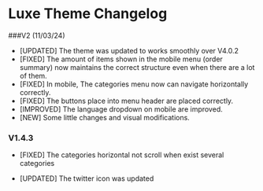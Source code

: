 # Luxe Theme Changelog 

###V2 (11/03/24)
- [UPDATED] The theme was updated to works smoothly over V4.0.2
- [FIXED] The amount of items shown in the mobile menu (order summary) now maintains the correct structure even when there are a lot of them.
- [FIXED] In mobile, The categories menu now can navigate horizontally correctly.
- [FIXED] The buttons place into menu header are placed correctly.
- [IMPROVED] The language dropdown on mobile are improved.
- [NEW] Some little changes and visual modifications.

### V1.4.3

- [FIXED] The categories horizontal not scroll when exist several categories 

- [UPDATED] The twitter icon was updated

  
